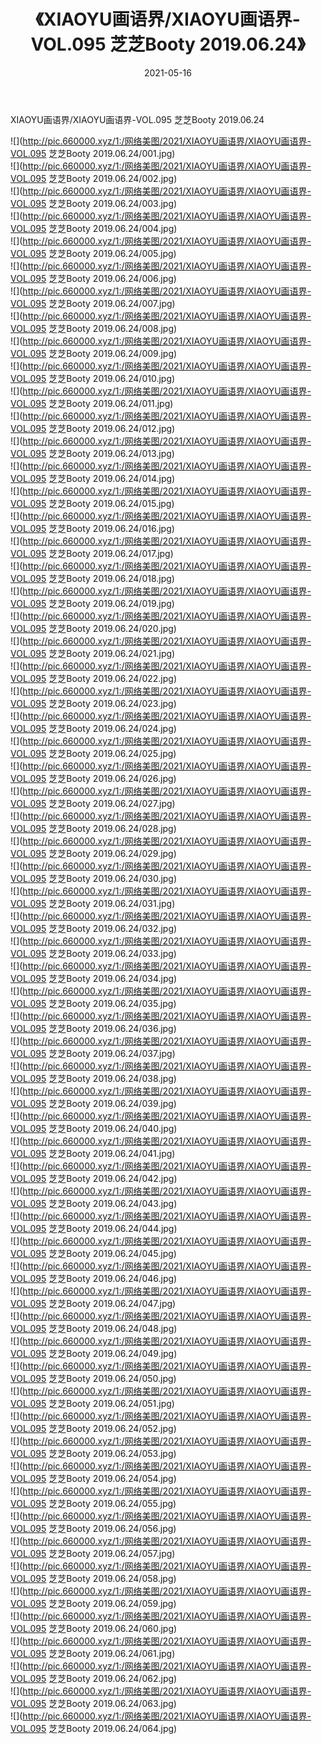﻿---
layout: post
title:  《XIAOYU画语界/XIAOYU画语界-VOL.095 芝芝Booty 2019.06.24》
date:   2021-05-16
img: http://pic.660000.xyz/1:/网络美图/2021/XIAOYU画语界/XIAOYU画语界-VOL.095 芝芝Booty 2019.06.24/000.jpg
categories: [美女, 清纯, 唯美]
---

XIAOYU画语界/XIAOYU画语界-VOL.095 芝芝Booty 2019.06.24

 ![](http://pic.660000.xyz/1:/网络美图/2021/XIAOYU画语界/XIAOYU画语界-VOL.095 芝芝Booty 2019.06.24/001.jpg) <br>![](http://pic.660000.xyz/1:/网络美图/2021/XIAOYU画语界/XIAOYU画语界-VOL.095 芝芝Booty 2019.06.24/002.jpg) <br>![](http://pic.660000.xyz/1:/网络美图/2021/XIAOYU画语界/XIAOYU画语界-VOL.095 芝芝Booty 2019.06.24/003.jpg) <br>![](http://pic.660000.xyz/1:/网络美图/2021/XIAOYU画语界/XIAOYU画语界-VOL.095 芝芝Booty 2019.06.24/004.jpg) <br>![](http://pic.660000.xyz/1:/网络美图/2021/XIAOYU画语界/XIAOYU画语界-VOL.095 芝芝Booty 2019.06.24/005.jpg) <br>![](http://pic.660000.xyz/1:/网络美图/2021/XIAOYU画语界/XIAOYU画语界-VOL.095 芝芝Booty 2019.06.24/006.jpg) <br>![](http://pic.660000.xyz/1:/网络美图/2021/XIAOYU画语界/XIAOYU画语界-VOL.095 芝芝Booty 2019.06.24/007.jpg) <br>![](http://pic.660000.xyz/1:/网络美图/2021/XIAOYU画语界/XIAOYU画语界-VOL.095 芝芝Booty 2019.06.24/008.jpg) <br>![](http://pic.660000.xyz/1:/网络美图/2021/XIAOYU画语界/XIAOYU画语界-VOL.095 芝芝Booty 2019.06.24/009.jpg) <br>![](http://pic.660000.xyz/1:/网络美图/2021/XIAOYU画语界/XIAOYU画语界-VOL.095 芝芝Booty 2019.06.24/010.jpg) <br>![](http://pic.660000.xyz/1:/网络美图/2021/XIAOYU画语界/XIAOYU画语界-VOL.095 芝芝Booty 2019.06.24/011.jpg) <br>![](http://pic.660000.xyz/1:/网络美图/2021/XIAOYU画语界/XIAOYU画语界-VOL.095 芝芝Booty 2019.06.24/012.jpg) <br>![](http://pic.660000.xyz/1:/网络美图/2021/XIAOYU画语界/XIAOYU画语界-VOL.095 芝芝Booty 2019.06.24/013.jpg) <br>![](http://pic.660000.xyz/1:/网络美图/2021/XIAOYU画语界/XIAOYU画语界-VOL.095 芝芝Booty 2019.06.24/014.jpg) <br>![](http://pic.660000.xyz/1:/网络美图/2021/XIAOYU画语界/XIAOYU画语界-VOL.095 芝芝Booty 2019.06.24/015.jpg) <br>![](http://pic.660000.xyz/1:/网络美图/2021/XIAOYU画语界/XIAOYU画语界-VOL.095 芝芝Booty 2019.06.24/016.jpg) <br>![](http://pic.660000.xyz/1:/网络美图/2021/XIAOYU画语界/XIAOYU画语界-VOL.095 芝芝Booty 2019.06.24/017.jpg) <br>![](http://pic.660000.xyz/1:/网络美图/2021/XIAOYU画语界/XIAOYU画语界-VOL.095 芝芝Booty 2019.06.24/018.jpg) <br>![](http://pic.660000.xyz/1:/网络美图/2021/XIAOYU画语界/XIAOYU画语界-VOL.095 芝芝Booty 2019.06.24/019.jpg) <br>![](http://pic.660000.xyz/1:/网络美图/2021/XIAOYU画语界/XIAOYU画语界-VOL.095 芝芝Booty 2019.06.24/020.jpg) <br>![](http://pic.660000.xyz/1:/网络美图/2021/XIAOYU画语界/XIAOYU画语界-VOL.095 芝芝Booty 2019.06.24/021.jpg) <br>![](http://pic.660000.xyz/1:/网络美图/2021/XIAOYU画语界/XIAOYU画语界-VOL.095 芝芝Booty 2019.06.24/022.jpg) <br>![](http://pic.660000.xyz/1:/网络美图/2021/XIAOYU画语界/XIAOYU画语界-VOL.095 芝芝Booty 2019.06.24/023.jpg) <br>![](http://pic.660000.xyz/1:/网络美图/2021/XIAOYU画语界/XIAOYU画语界-VOL.095 芝芝Booty 2019.06.24/024.jpg) <br>![](http://pic.660000.xyz/1:/网络美图/2021/XIAOYU画语界/XIAOYU画语界-VOL.095 芝芝Booty 2019.06.24/025.jpg) <br>![](http://pic.660000.xyz/1:/网络美图/2021/XIAOYU画语界/XIAOYU画语界-VOL.095 芝芝Booty 2019.06.24/026.jpg) <br>![](http://pic.660000.xyz/1:/网络美图/2021/XIAOYU画语界/XIAOYU画语界-VOL.095 芝芝Booty 2019.06.24/027.jpg) <br>![](http://pic.660000.xyz/1:/网络美图/2021/XIAOYU画语界/XIAOYU画语界-VOL.095 芝芝Booty 2019.06.24/028.jpg) <br>![](http://pic.660000.xyz/1:/网络美图/2021/XIAOYU画语界/XIAOYU画语界-VOL.095 芝芝Booty 2019.06.24/029.jpg) <br>![](http://pic.660000.xyz/1:/网络美图/2021/XIAOYU画语界/XIAOYU画语界-VOL.095 芝芝Booty 2019.06.24/030.jpg) <br>![](http://pic.660000.xyz/1:/网络美图/2021/XIAOYU画语界/XIAOYU画语界-VOL.095 芝芝Booty 2019.06.24/031.jpg) <br>![](http://pic.660000.xyz/1:/网络美图/2021/XIAOYU画语界/XIAOYU画语界-VOL.095 芝芝Booty 2019.06.24/032.jpg) <br>![](http://pic.660000.xyz/1:/网络美图/2021/XIAOYU画语界/XIAOYU画语界-VOL.095 芝芝Booty 2019.06.24/033.jpg) <br>![](http://pic.660000.xyz/1:/网络美图/2021/XIAOYU画语界/XIAOYU画语界-VOL.095 芝芝Booty 2019.06.24/034.jpg) <br>![](http://pic.660000.xyz/1:/网络美图/2021/XIAOYU画语界/XIAOYU画语界-VOL.095 芝芝Booty 2019.06.24/035.jpg) <br>![](http://pic.660000.xyz/1:/网络美图/2021/XIAOYU画语界/XIAOYU画语界-VOL.095 芝芝Booty 2019.06.24/036.jpg) <br>![](http://pic.660000.xyz/1:/网络美图/2021/XIAOYU画语界/XIAOYU画语界-VOL.095 芝芝Booty 2019.06.24/037.jpg) <br>![](http://pic.660000.xyz/1:/网络美图/2021/XIAOYU画语界/XIAOYU画语界-VOL.095 芝芝Booty 2019.06.24/038.jpg) <br>![](http://pic.660000.xyz/1:/网络美图/2021/XIAOYU画语界/XIAOYU画语界-VOL.095 芝芝Booty 2019.06.24/039.jpg) <br>![](http://pic.660000.xyz/1:/网络美图/2021/XIAOYU画语界/XIAOYU画语界-VOL.095 芝芝Booty 2019.06.24/040.jpg) <br>![](http://pic.660000.xyz/1:/网络美图/2021/XIAOYU画语界/XIAOYU画语界-VOL.095 芝芝Booty 2019.06.24/041.jpg) <br>![](http://pic.660000.xyz/1:/网络美图/2021/XIAOYU画语界/XIAOYU画语界-VOL.095 芝芝Booty 2019.06.24/042.jpg) <br>![](http://pic.660000.xyz/1:/网络美图/2021/XIAOYU画语界/XIAOYU画语界-VOL.095 芝芝Booty 2019.06.24/043.jpg) <br>![](http://pic.660000.xyz/1:/网络美图/2021/XIAOYU画语界/XIAOYU画语界-VOL.095 芝芝Booty 2019.06.24/044.jpg) <br>![](http://pic.660000.xyz/1:/网络美图/2021/XIAOYU画语界/XIAOYU画语界-VOL.095 芝芝Booty 2019.06.24/045.jpg) <br>![](http://pic.660000.xyz/1:/网络美图/2021/XIAOYU画语界/XIAOYU画语界-VOL.095 芝芝Booty 2019.06.24/046.jpg) <br>![](http://pic.660000.xyz/1:/网络美图/2021/XIAOYU画语界/XIAOYU画语界-VOL.095 芝芝Booty 2019.06.24/047.jpg) <br>![](http://pic.660000.xyz/1:/网络美图/2021/XIAOYU画语界/XIAOYU画语界-VOL.095 芝芝Booty 2019.06.24/048.jpg) <br>![](http://pic.660000.xyz/1:/网络美图/2021/XIAOYU画语界/XIAOYU画语界-VOL.095 芝芝Booty 2019.06.24/049.jpg) <br>![](http://pic.660000.xyz/1:/网络美图/2021/XIAOYU画语界/XIAOYU画语界-VOL.095 芝芝Booty 2019.06.24/050.jpg) <br>![](http://pic.660000.xyz/1:/网络美图/2021/XIAOYU画语界/XIAOYU画语界-VOL.095 芝芝Booty 2019.06.24/051.jpg) <br>![](http://pic.660000.xyz/1:/网络美图/2021/XIAOYU画语界/XIAOYU画语界-VOL.095 芝芝Booty 2019.06.24/052.jpg) <br>![](http://pic.660000.xyz/1:/网络美图/2021/XIAOYU画语界/XIAOYU画语界-VOL.095 芝芝Booty 2019.06.24/053.jpg) <br>![](http://pic.660000.xyz/1:/网络美图/2021/XIAOYU画语界/XIAOYU画语界-VOL.095 芝芝Booty 2019.06.24/054.jpg) <br>![](http://pic.660000.xyz/1:/网络美图/2021/XIAOYU画语界/XIAOYU画语界-VOL.095 芝芝Booty 2019.06.24/055.jpg) <br>![](http://pic.660000.xyz/1:/网络美图/2021/XIAOYU画语界/XIAOYU画语界-VOL.095 芝芝Booty 2019.06.24/056.jpg) <br>![](http://pic.660000.xyz/1:/网络美图/2021/XIAOYU画语界/XIAOYU画语界-VOL.095 芝芝Booty 2019.06.24/057.jpg) <br>![](http://pic.660000.xyz/1:/网络美图/2021/XIAOYU画语界/XIAOYU画语界-VOL.095 芝芝Booty 2019.06.24/058.jpg) <br>![](http://pic.660000.xyz/1:/网络美图/2021/XIAOYU画语界/XIAOYU画语界-VOL.095 芝芝Booty 2019.06.24/059.jpg) <br>![](http://pic.660000.xyz/1:/网络美图/2021/XIAOYU画语界/XIAOYU画语界-VOL.095 芝芝Booty 2019.06.24/060.jpg) <br>![](http://pic.660000.xyz/1:/网络美图/2021/XIAOYU画语界/XIAOYU画语界-VOL.095 芝芝Booty 2019.06.24/061.jpg) <br>![](http://pic.660000.xyz/1:/网络美图/2021/XIAOYU画语界/XIAOYU画语界-VOL.095 芝芝Booty 2019.06.24/062.jpg) <br>![](http://pic.660000.xyz/1:/网络美图/2021/XIAOYU画语界/XIAOYU画语界-VOL.095 芝芝Booty 2019.06.24/063.jpg) <br>![](http://pic.660000.xyz/1:/网络美图/2021/XIAOYU画语界/XIAOYU画语界-VOL.095 芝芝Booty 2019.06.24/064.jpg) <br>